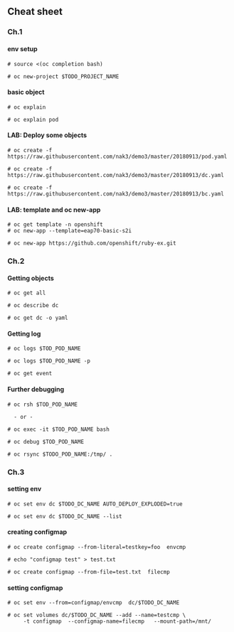 Cheat sheet
---

### Ch.1

#### env setup

~~~
# source <(oc completion bash)
~~~

~~~
# oc new-project $TODO_PROJECT_NAME
~~~

#### basic object

~~~
# oc explain

# oc explain pod
~~~

#### LAB: Deploy some objects

~~~
# oc create -f https://raw.githubusercontent.com/nak3/demo3/master/20180913/pod.yaml
~~~

~~~
# oc create -f https://raw.githubusercontent.com/nak3/demo3/master/20180913/dc.yaml
~~~

~~~
# oc create -f https://raw.githubusercontent.com/nak3/demo3/master/20180913/bc.yaml
~~~

#### LAB: template and oc new-app

~~~
# oc get template -n openshift
# oc new-app --template=eap70-basic-s2i
~~~

~~~
# oc new-app https://github.com/openshift/ruby-ex.git
~~~

### Ch.2

#### Getting objects

~~~
# oc get all
~~~

~~~
# oc describe dc
~~~

~~~
# oc get dc -o yaml
~~~

#### Getting log

~~~
# oc logs $TOD_POD_NAME 
~~~

~~~
# oc logs $TOD_POD_NAME -p
~~~

~~~
# oc get event
~~~

#### Further debugging

~~~
# oc rsh $TOD_POD_NAME 

  - or -

# oc exec -it $TOD_POD_NAME bash
~~~

~~~
# oc debug $TOD_POD_NAME 
~~~

~~~
# oc rsync $TODO_POD_NAME:/tmp/ .
~~~

### Ch.3

#### setting env

~~~
# oc set env dc $TODO_DC_NAME AUTO_DEPLOY_EXPLODED=true
~~~

~~~
# oc set env dc $TODO_DC_NAME --list
~~~

#### creating configmap 

~~~
# oc create configmap --from-literal=testkey=foo  envcmp
~~~

~~~
# echo "configmap test" > test.txt

# oc create configmap --from-file=test.txt  filecmp
~~~

#### setting configmap 

~~~
# oc set env --from=configmap/envcmp  dc/$TODO_DC_NAME
~~~

~~~
# oc set volumes dc/$TODO_DC_NAME --add --name=testcmp \
     -t configmap  --configmap-name=filecmp   --mount-path=/mnt/
~~~
